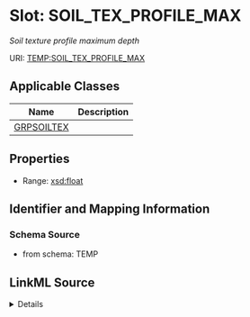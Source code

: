 # Slot: SOIL_TEX_PROFILE_MAX
_Soil texture profile maximum depth_


URI: [TEMP:SOIL_TEX_PROFILE_MAX](https://example.org/TEMP/SOIL_TEX_PROFILE_MAX)



<!-- no inheritance hierarchy -->




## Applicable Classes

| Name | Description |
| --- | --- |
[GRPSOILTEX](GRPSOILTEX.md) | 






## Properties

* Range: [xsd:float](xsd:float)







## Identifier and Mapping Information







### Schema Source


* from schema: TEMP




## LinkML Source

<details>
```yaml
name: SOIL_TEX_PROFILE_MAX
description: Soil texture profile maximum depth
from_schema: TEMP
rank: 1000
alias: SOIL_TEX_PROFILE_MAX
domain_of:
- GRP_SOIL_TEX
range: float
unit:
  symbol: cm

```
</details>